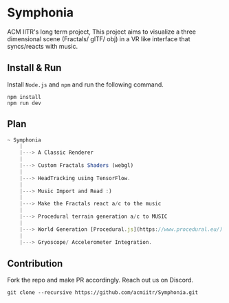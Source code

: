 # Symphonia

ACM IITR's long term project, This project aims to visualize a three dimensional scene (Fractals/ glTF/ obj) in a VR like interface that syncs/reacts with music. 

## Install & Run

Install `Node.js` and `npm` and run the following command.

``` 
npm install
npm run dev
```

## Plan

``` js
~ Symphonia
    |
    |---> A Classic Renderer
    |
    |---> Custom Fractals Shaders (webgl)
    |
    |---> HeadTracking using TensorFlow.
    |
    |---> Music Import and Read :)
    |
    |---> Make the Fractals react a/c to the music
    |
    |---> Procedural terrain generation a/c to MUSIC
    |
    |---> World Generation [Procedural.js](https://www.procedural.eu/)
    |
    |---> Gryoscope/ Accelerometer Integration. 
```

## Contribution

Fork the repo and make PR accordingly. Reach out us on Discord.

```
git clone --recursive https://github.com/acmiitr/Symphonia.git
```